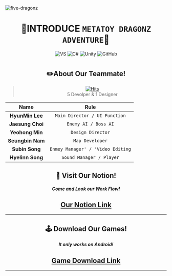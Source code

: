 ![five-dragonz](https://user-images.githubusercontent.com/19919570/180923092-6150fc2a-5c44-4c51-ae37-140dd338200f.png)
<div align="center">
 
# 🔳INTRODUCE `METATOY DRAGONZ ADVENTURE`🔳

![VS](https://img.shields.io/badge/Visual%20Studio-5C2D91?style=for-the-badge&logo=VisualStudio&logoColor=white)              ![C#](https://img.shields.io/badge/C%20Sharp-239120?style=for-the-badge&logo=CSharp&logoColor=white) ![Unity](https://img.shields.io/badge/Unity%202D-222324?style=for-the-badge&logo=Unity&logoColor=white) ![GitHub](https://img.shields.io/badge/GitHub-181717?style=for-the-badge&logo=GitHub&logoColor=white) 


#
#
## ✏️About Our Teammate!
>[![Hits](https://hits.seeyoufarm.com/api/count/incr/badge.svg?url=https%3A%2F%2Fgithub.com%2FTeam5DD&count_bg=%23838A7E&title_bg=%2363A5E7&icon=unity.svg&icon_color=%23000000&title=Team5DD&edge_flat=true)](https://hits.seeyoufarm.com)  
5 Devolper & 1 Designer

Name | Rule                                                         
:---:|:---:
 __HyunMin Lee__ |`Main Director / UI Function` 
__Jaesung Choi__ | `Enemy AI / Boss AI`
__Yeohong Min__ | `Design Director`
__Seungbin Nam__ | `Map Developer`
__Subin Song__ | `Enmey Manager' / 'Video Editing`
__Hyelinn Song__ | `Sound Manager / Player`

## 🔰 Visit Our Notion!  
#####  Come and Look our Work Flow!
[Our Notion Link](https://yoyosproject.notion.site/yoyosproject/MetatoyDragonz-Adventure-566871c4684e4fe1903c82ad05ed77cc)
---

---
## 🕹️ Download Our Games!
##### It only works on Android! 
[Game Download Link](https://team5dd.itch.io/5ddmetatoydragonzadventure)
---
---

</div>
